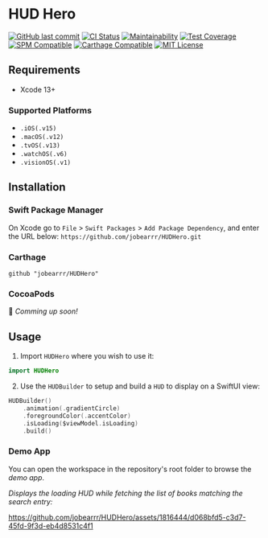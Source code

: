 # HUD Hero

[![GitHub last commit][last-commit-shield]][last-commit-url]
[![CI Status][ci-status-shield]][ci-status-url]
[![Maintainability][maintainability-shield]][maintainability-url]
[![Test Coverage][coverage-shield]][coverage-url]
[![SPM Compatible][spm-shield]][spm-url]
[![Carthage Compatible][carthage-shield]][carthage-url]
[![MIT License][license-shield]][license-url]

## Requirements

* Xcode 13+
### Supported Platforms
* `.iOS(.v15)`
* `.macOS(.v12)`
* `.tvOS(.v13)`
* `.watchOS(.v6)`
* `.visionOS(.v1)`

## Installation

### Swift Package Manager

On Xcode go to `File` > `Swift Packages` > `Add Package Dependency`, and enter the URL below:
`https://github.com/jobearrr/HUDHero.git`

### Carthage

``` ogdl
github "jobearrr/HUDHero"
```

### CocoaPods
👷 *Comming up soon!*

## Usage

1. Import `HUDHero` where you wish to use it:
``` swift
import HUDHero
```

2. Use the `HUDBuilder` to setup and build a `HUD` to display on a SwiftUI view:

``` swift
HUDBuilder()
    .animation(.gradientCircle)
    .foregroundColor(.accentColor)
    .isLoading($viewModel.isLoading)
    .build()
```

### Demo App
You can open the workspace in the repository's root folder to browse the *demo app*.

*Displays the loading HUD while fetching the list of books matching the search entry:*

https://github.com/jobearrr/HUDHero/assets/1816444/d068bfd5-c3d7-45fd-9f3d-eb4d8531c4f1


<!-- Markdown references https://www.markdownguide.org/basic-syntax/#reference-style-links -->
[last-commit-shield]: https://img.shields.io/github/last-commit/jobearrr/HUDHero?style=flat
[last-commit-url]: https://github.com/jobearrr/HUDHero/commits/master
[ci-status-shield]: https://github.com/jobearrr/HUDHero/actions/workflows/main.yml/badge.svg
[ci-status-url]: https://github.com/jobearrr/HUDHero/actions/workflows/main.yml
[maintainability-shield]: https://api.codeclimate.com/v1/badges/5621fae170787d455968/maintainability
[maintainability-url]: https://codeclimate.com/github/jobearrr/HUDHero/maintainability
[coverage-shield]: https://api.codeclimate.com/v1/badges/5621fae170787d455968/test_coverage
[coverage-url]: https://codeclimate.com/github/jobearrr/HUDHero/test_coverage
[spm-shield]: https://img.shields.io/badge/SwiftPM-Compatible-brightgreen.svg
[spm-url]: https://swiftpackageindex.com
[carthage-shield]: https://img.shields.io/badge/Carthage-compatible-brightgreen.svg?style=flat
[carthage-url]: https://github.com/Carthage/Carthage
[license-shield]: https://img.shields.io/github/license/jobearrr/HUDHero.svg?style=flat
[license-url]: https://github.com/jobearrr/HUDHero/LICENSE
